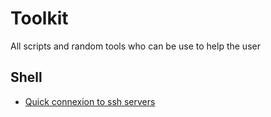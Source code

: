 # Toolkit
All scripts and random tools who can be use to help the user

## Shell

* [Quick connexion to ssh servers](./ssh_keyloading)
